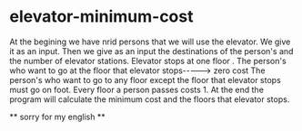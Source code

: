 # elevator-minimum-cost
At the begining we have nrid persons that we will use the elevator. We give it as an input. 
Then we give as an input the destinations of the person's and the  number of   elevator stations. 
Elevator stops at one floor . 
The person's who want to go at the floor that elevator stops-----> zero cost
The person's who want to go to any floor except the floor that elevator stops must go on foot.
Every floor a person passes costs 1.
At the end the program will calculate the minimum cost and the floors that elevator stops.


** sorry for my english **

